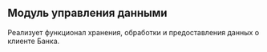 ## Модуль управления данными

Реализует функционал хранения, обработки и предоставления данных о клиенте Банка.
